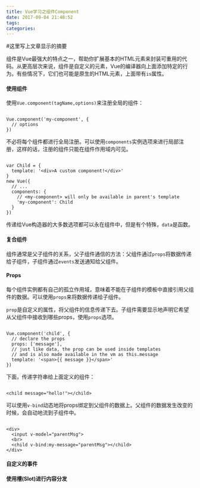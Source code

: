```yaml
---
title: Vue学习之组件Component
date: 2017-09-04 21:48:52
tags:
categories:
---
```

#这里写上文章显示的摘要

<!-- more -->

组件是Vue最强大的特点之一，帮助你扩展基本的HTML元素来封装可重用的代码。从更高层次来说，组件是自定义的元素，Vue的编译器向上面添加特定的行为。有些情况下，它们也可能是原生的HTML元素，上面带有`is`属性。

#### 使用组件

使用`Vue.component(tagName,options)`来注册全局的组件：

```

Vue.component('my-component', {
  // options
})

```

不必将每个组件都进行全局注册。可以使用`components`实例选项来进行局部注册，这样的话，注册的组件只能在组件作用域内可见。

```

var Child = {
  template: '<div>A custom component!</div>'
}
new Vue({
  // ...
  components: {
    // <my-component> will only be available in parent's template
    'my-component': Child
  }
})

```


传递给Vue构造器的大多数选项都可以永在组件中，但是有个特殊，`data`是函数。


#### 复合组件

组件通常是父子组件的关系，父子组件通信的方法：父组件通过`props`将数据传递给子组件，子组件通过`events`发送通知给父组件。

#### Props

每个组件实例都有自己的孤立作用域，意味着不能在子组件的模板中直接引用父组件的数据。可以使用`props`来将数据传递给子组件。

`prop`是自定义的属性，将父组件的信息传递下去。子组件需要显示地声明它希望从父组件中接收到哪些props，使用`props`选项。


```

Vue.component('child', {
  // declare the props
  props: ['message'],
  // just like data, the prop can be used inside templates
  // and is also made available in the vm as this.message
  template: '<span>{{ message }}</span>'
})

```

下面，传递字符串给上面定义的组件：

```

<child message="hello!"></child>

```

可以使用`v-bind`动态地将props绑定到父组件的数据上。父组件的数据发生改变的时候，会自动地流到子组件中。

```

<div>
  <input v-model="parentMsg">
  <br>
  <child v-bind:my-message="parentMsg"></child>
</div>

```

#### 自定义的事件



#### 使用槽(Slot)进行内容分发



